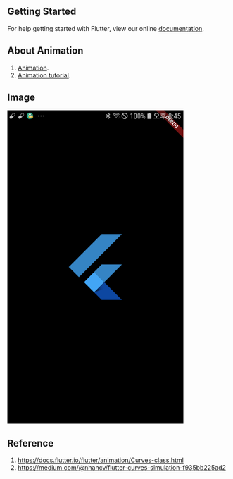 ## Getting Started

For help getting started with Flutter, view our online
[documentation](https://flutter.io/).

## About Animation

1. [Animation](https://flutter.io/docs/development/ui/animations).
2. [Animation tutorial](https://flutter.io/docs/development/ui/animations/tutorial).

## Image

<img src="https://github.com/JAICHANGPARK/Flutter_animation/blob/master/device-2018-11-28-204519.png" width=400/>

## Reference
1. https://docs.flutter.io/flutter/animation/Curves-class.html
2. https://medium.com/@nhancv/flutter-curves-simulation-f935bb225ad2
